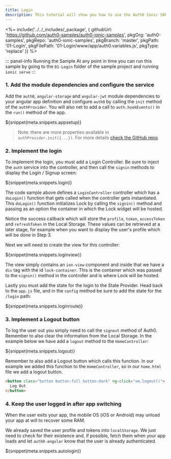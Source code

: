 ```yaml
---
title: Login
description: This tutorial will show you how to use the Auth0 Ionic SDK to add authentication and authorization to your mobile app.
---
```


<%= include('../../_includes/_package', {
  githubUrl: 'https://github.com/auth0-samples/auth0-ionic-samples',
  pkgOrg: 'auth0-samples',
  pkgRepo: 'auth0-ionic-samples',
  pkgBranch: 'master',
  pkgPath: '01-Login',
  pkgFilePath: '01-Login/www/app/auth0.variables.js',
  pkgType: 'replace'
}) %>

::: panel-info Running the Sample
At any point in time you can run this sample by going to the `01-Login` folder of the sample project and running `ionic serve`
:::

### 1. Add the module dependencies and configure the service

Add the `auth0`, `angular-storage` and `angular-jwt` module dependencies to your angular app definition and configure `auth0` by calling the `init` method of the `authProvider`. You will also net to add a call to `auth.hookEvents()` in the `run()` method of the app. 

${snippet(meta.snippets.appsetup)}

> Note: there are more properties available in `authProvider.init({...})`. For more details [check the GitHub repo](https://github.com/auth0/auth0-angular#authproviderinitoptions--authinitoptions).

### 2. Implement the login

To implement the login, you must add a Login Controller. Be sure to inject the `auth` service into the controller, and then call the `signin` methods to display the Login / Signup screen:

${snippet(meta.snippets.login)}

The code sample above defines a `LoginController` controller which has a `doLogin()` function that gets called when the controller gets instantiated. This `doLogin()` function initializes Lock by calling the `signin()` method and passing as an option the container in which the Lock widget will be hosted.

Notice the success callback which will store the `profile`, `token`, `accessToken` and `refreshToken` in the Local Storage. These values can be retrieved at a later stage, for example when you want to display the user's profile which will be done in Step 3.

Next we will need to create the view for this controller:

${snippet(meta.snippets.loginview)}

The view simply contains an `ion-view` component and inside that we have a `div` tag with the id `lock-container`. This is the container which was passed to the `signin()` method in the controller and is where Lock will be hosted.  

Lastly you must add the state for the login to the State Provider. Head back to the `app.js` file, and in the `config` method be sure to add the state for the `/login` path:

${snippet(meta.snippets.loginroute)}

### 3. Implement a Logout button

To log the user out you simply need to call the `signout` method of Auth0. Remember to also clear the information from the Local Storage. In the example below we have add a `logout` method to the `HomeController`:

${snippet(meta.snippets.logout)}

Remember to also add a Logout button which calls this function. In our example we added this function to the `HomeController`, so in our `home.html` file we add a logout button.

```html
<button class="button button-full button-dark" ng-click="vm.logout()">
  Log Out
</button>
```

### 4. Keep the user logged in after app switching

When the user exits your app, the mobile OS (iOS or Android) may unload your app at will to recover some RAM.

We already saved the user profile and tokens into `localStorage`. We just need to check for their existence and, if possible, fetch them when your app loads and let `auth0-angular` know that the user is already authenticated.

${snippet(meta.snippets.autologin)}

